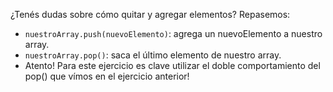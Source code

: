 ¿Tenés dudas sobre cómo quitar y agregar elementos? Repasemos:

* `nuestroArray.push(nuevoElemento)`: agrega un nuevoElemento a nuestro array.
* `nuestroArray.pop()`: saca el último elemento de nuestro array.
* Atento! Para este ejercicio es clave utilizar el doble comportamiento del pop() que vímos en el ejercicio anterior!